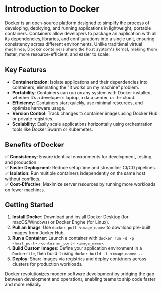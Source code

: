 # Introduction to Docker

Docker is an open-source platform designed to simplify the process of developing, deploying, and running applications in lightweight, portable containers. Containers allow developers to package an application with all its dependencies, libraries, and configurations into a single unit, ensuring consistency across different environments. Unlike traditional virtual machines, Docker containers share the host system's kernel, making them faster, more resource-efficient, and easier to scale.

## Key Features

- **Containerization**: Isolate applications and their dependencies into containers, eliminating the "it works on my machine" problem.  
- **Portability**: Containers can run on any system with Docker installed, whether it’s a developer’s laptop, a data center, or the cloud.  
- **Efficiency**: Containers start quickly, use minimal resources, and optimize hardware usage.  
- **Version Control**: Track changes to container images using Docker Hub or private registries.  
- **Scalability**: Easily scale applications horizontally using orchestration tools like Docker Swarm or Kubernetes.  

## Benefits of Docker  
✅ **Consistency**: Ensure identical environments for development, testing, and production.  
✅ **Faster Deployment**: Reduce setup time and streamline CI/CD pipelines.  
✅ **Isolation**: Run multiple containers independently on the same host without conflicts.  
✅ **Cost-Effective**: Maximize server resources by running more workloads on fewer machines.  

## Getting Started  
1. **Install Docker**: Download and install Docker Desktop (for macOS/Windows) or Docker Engine (for Linux).  
2. **Pull an Image**: Use `docker pull <image_name>` to download pre-built images from Docker Hub.  
3. **Run a Container**: Launch a container with `docker run -d -p <host_port>:<container_port> <image_name>`.  
4. **Build Custom Images**: Define your application environment in a `Dockerfile`, then build it using `docker build -t <image_name> .`.  
5. **Deploy**: Share images via registries and deploy containers across clusters for production workloads.  

Docker revolutionizes modern software development by bridging the gap between development and operations, enabling teams to ship code faster and more reliably.  
